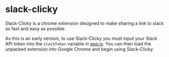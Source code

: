 slack-clicky
=================

Slack-Clicky is a chrome extension designed to make sharing a link to slack as fast and easy as possible.

As this is an early version, to use Slack-Clicky you must input your Slack API token into the `slackToken` variable in [app.js](https://github.com/joshfarrant/slack-clicky/blob/master/app.js#L1). You can then load the unpacked extension into Google Chrome and begin using Slack-Clicky.